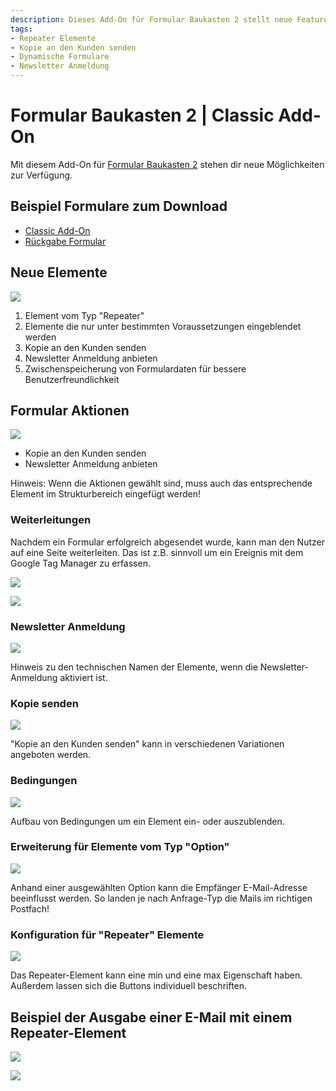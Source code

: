 ```yaml
---
description: Dieses Add-On für Formular Baukasten 2 stellt neue Features bereit. Repeater Elemente, Kopie an den Kunden senden, dynamische Formulare, Newsletter Anmeldung uvm.
tags:
- Repeater Elemente
- Kopie an den Kunden senden
- Dynamische Formulare
- Newsletter Anmeldung
---
```


# Formular Baukasten 2 | Classic Add-On

Mit diesem Add-On für [Formular Baukasten 2](../MoorlForms/index.md) stehen dir neue Möglichkeiten zur Verfügung.

## Beispiel Formulare zum Download

- [Classic Add-On](examples/classic-add-on.json)
- [Rückgabe Formular](examples/return-form.json)

## Neue Elemente

![](images/fbc-01.jpg)

1. Element vom Typ "Repeater"
2. Elemente die nur unter bestimmten Voraussetzungen eingeblendet werden
3. Kopie an den Kunden senden
4. Newsletter Anmeldung anbieten
5. Zwischenspeicherung von Formulardaten für bessere Benutzerfreundlichkeit

## Formular Aktionen

![](images/fbc-02.jpg)

- Kopie an den Kunden senden
- Newsletter Anmeldung anbieten

Hinweis: Wenn die Aktionen gewählt sind, muss auch das entsprechende Element im Strukturbereich eingefügt werden!

### Weiterleitungen

Nachdem ein Formular erfolgreich abgesendet wurde, kann man den Nutzer auf eine Seite weiterleiten. Das ist z.B. sinnvoll um ein Ereignis mit dem Google Tag Manager zu erfassen.

![](images/forms-classic-redirect-01.jpg)

![](images/forms-classic-redirect-02.jpg)

### Newsletter Anmeldung

![](images/fbc-03.jpg)

Hinweis zu den technischen Namen der Elemente, wenn die Newsletter-Anmeldung aktiviert ist.

### Kopie senden

![](images/fbc-04.jpg)

"Kopie an den Kunden senden" kann in verschiedenen Variationen angeboten werden.

### Bedingungen

![](images/fbc-05.jpg)

Aufbau von Bedingungen um ein Element ein- oder auszublenden.

### Erweiterung für Elemente vom Typ "Option"

![](images/fbc-06.jpg)

Anhand einer ausgewählten Option kann die Empfänger E-Mail-Adresse beeinflusst werden.
So landen je nach Anfrage-Typ die Mails im richtigen Postfach!

### Konfiguration für "Repeater" Elemente

![](images/fbc-07.jpg)

Das Repeater-Element kann eine min und eine max Eigenschaft haben. Außerdem lassen sich
die Buttons individuell beschriften.

## Beispiel der Ausgabe einer E-Mail mit einem Repeater-Element

![](images/fbc-08.jpg)

![](images/fbc-09.jpg)

